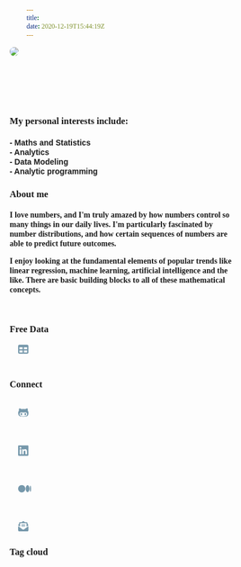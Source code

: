 ```yaml
---
title:   
date: 2020-12-19T15:44:19Z
---
```


<style type="text/css">


body {
  scroll-snap-type: y proximity;
  scroll-padding-top: 15vh;
  overflow-y: scroll;
  font-family: helvetica;
}

img {
  border-radius: 8px;
}

#pic{
width:100%;
height: 100px;
}

@keyframes slidein {
  from {
    margin-left: 55%;
    width: 100%;
    margin-top: 5px;
    animation: slidein 1s ;
   }
   
 to {
    margin-left: 5%;
    width: 100%;
    margin: 140px;
    margin-top: 75px;
  }
}


a, a:link, a:visited {
  text-decoration: none;
  padding: 9px 15px;
  color: #438ebc;

}

#interests{
  width:justify;
  text-align: left;
  font-color:black;
  line-height: 17px;
  font-size: justify;
  font-family: helvetica;
  }

#about{
  width:justify;
  text-align: left;
  font-color:black;
  line-height: 17px;
  font-size: justify;
  word-break: break;
  flex-flow: column wrap;
  font-family: helvetica; 
}



#data{
  width:justify;
  font-color:black;
  line-height: 17px;
  font-size: justify;
  font-family: helvetica;
  
}

a:hover{
color: #bc438e;
padding:5px;

}

* {
  box-sizing: border-box;
  margin: 0;
  padding: 0;
  font-family: Outfit;
}

body,
html {
  width: 100%;
  height: 100%;
  font-family: helvetica;
}

#wrapper {
  background: #fcfcfa;
  color: #438ebc;
  align-items: center;
}

.heading {
  font-size: 3em;
}

.caption {
  font-size: 1em;
  padding: 5px;
  font-family: helvetica;
}

h3{
text-align: left;
}

</style>

<body>
<div id="pic">
<img src="/images/avatar.jpg"/>
</div>



<h3>My personal interests include:</h3>
<p></p>
<h4>
<div id="interests">
        - Maths and Statistics<br>
        - Analytics<br>
        - Data Modeling<br>
        - Analytic programming
        <p></p>
        </h4>
</div>


<div id="about">

<center>

<H3>About me</H3> 
<p></p>
</center>
<h4>
I love numbers, and I'm truly amazed by how numbers control so many things in our daily lives. 
I'm particularly fascinated by number distributions, and how certain sequences of numbers are able to predict future outcomes.
<p>
I enjoy looking at the fundamental elements of popular trends like linear regression, machine learning, artificial intelligence and the like.
There are basic building blocks to all of these mathematical concepts.
</h4>
</div>


<br>
  

<div class="data">
<h3>Free Data</h3>
    <div id="dt"><br>
      <a href="https://github.com/NicJC/Datasets" target="_blank">
      <svg xmlns="http://www.w3.org/2000/svg" viewBox="0 0 11264 512"><!--! Font Awesome Pro 6.2.1 by @fontawesome - https://fontawesome.com License - https://fontawesome.com/license (Commercial License) Copyright 2022 Fonticons, Inc. --><path fill="#7698ab" d="M64 256V160H224v96H64zm0 64H224v96H64V320zm224 96V320H448v96H288zM448 256H288V160H448v96zM64 32C28.7 32 0 60.7 0 96V416c0 35.3 28.7 64 64 64H448c35.3 0 64-28.7 64-64V96c0-35.3-28.7-64-64-64H64z"/></svg></a>
    </div>
    
<br>

<h3>Connect</h3>


<a href="https://github.com/NicJC" target="_blank">

<svg xmlns="http://www.w3.org/2000/svg" viewBox="0 0 10518 512"><!--! Font Awesome Pro 6.2.1 by @fontawesome - https://fontawesome.com License - https://fontawesome.com/license (Commercial License) Copyright 2022 Fonticons, Inc. --><path fill="#7698ab" d="M186.1 328.7c0 20.9-10.9 55.1-36.7 55.1s-36.7-34.2-36.7-55.1 10.9-55.1 36.7-55.1 36.7 34.2 36.7 55.1zM480 278.2c0 31.9-3.2 65.7-17.5 95-37.9 76.6-142.1 74.8-216.7 74.8-75.8 0-186.2 2.7-225.6-74.8-14.6-29-20.2-63.1-20.2-95 0-41.9 13.9-81.5 41.5-113.6-5.2-15.8-7.7-32.4-7.7-48.8 0-21.5 4.9-32.3 14.6-51.8 45.3 0 74.3 9 108.8 36 29-6.9 58.8-10 88.7-10 27 0 54.2 2.9 80.4 9.2 34-26.7 63-35.2 107.8-35.2 9.8 19.5 14.6 30.3 14.6 51.8 0 16.4-2.6 32.7-7.7 48.2 27.5 32.4 39 72.3 39 114.2zm-64.3 50.5c0-43.9-26.7-82.6-73.5-82.6-18.9 0-37 3.4-56 6-14.9 2.3-29.8 3.2-45.1 3.2-15.2 0-30.1-.9-45.1-3.2-18.7-2.6-37-6-56-6-46.8 0-73.5 38.7-73.5 82.6 0 87.8 80.4 101.3 150.4 101.3h48.2c70.3 0 150.6-13.4 150.6-101.3zm-82.6-55.1c-25.8 0-36.7 34.2-36.7 55.1s10.9 55.1 36.7 55.1 36.7-34.2 36.7-55.1-10.9-55.1-36.7-55.1z"/></svg></a>

 
<a href="https://www.linkedin.com/in/nicholas-coxen/" target="_blank"> 

<svg xmlns="http://www.w3.org/2000/svg" viewBox="0 0 9856 512"><!--! Font Awesome Pro 6.2.1 by @fontawesome - https://fontawesome.com License - https://fontawesome.com/license (Commercial License) Copyright 2022 Fonticons, Inc. --><path fill="#7698ab" d="M416 32H31.9C14.3 32 0 46.5 0 64.3v383.4C0 465.5 14.3 480 31.9 480H416c17.6 0 32-14.5 32-32.3V64.3c0-17.8-14.4-32.3-32-32.3zM135.4 416H69V202.2h66.5V416zm-33.2-243c-21.3 0-38.5-17.3-38.5-38.5S80.9 96 102.2 96c21.2 0 38.5 17.3 38.5 38.5 0 21.3-17.2 38.5-38.5 38.5zm282.1 243h-66.4V312c0-24.8-.5-56.7-34.5-56.7-34.6 0-39.9 27-39.9 54.9V416h-66.4V202.2h63.7v29.2h.9c8.9-16.8 30.6-34.5 62.9-34.5 67.2 0 79.7 44.3 79.7 101.9V416z"/></svg></a>


<a href="https://medium.com/@nicjcoxen" target="_blank">


<svg xmlns="http://www.w3.org/2000/svg" viewBox="0 0 11264 512"><!--! Font Awesome Free 6.4.0 by @fontawesome - https://fontawesome.com License - https://fontawesome.com/license/free (Icons: CC BY 4.0, Fonts: SIL OFL 1.1, Code: MIT License) Copyright 2023 Fonticons, Inc. --><path path fill="#7698ab" d="M180.5,74.262C80.813,74.262,0,155.633,0,256S80.819,437.738,180.5,437.738,361,356.373,361,256,280.191,74.262,180.5,74.262Zm288.25,10.646c-49.845,0-90.245,76.619-90.245,171.095s40.406,171.1,90.251,171.1,90.251-76.619,90.251-171.1H559C559,161.5,518.6,84.908,468.752,84.908Zm139.506,17.821c-17.526,0-31.735,68.628-31.735,153.274s14.2,153.274,31.735,153.274S640,340.631,640,256C640,171.351,625.785,102.729,608.258,102.729Z"/></svg></a>



<a href="mailto:https://www.nicjcoxen@gmail.com" target="_blank">

<svg xmlns="http://www.w3.org/2000/svg" viewBox="0 0 11264 512"><!--! Font Awesome Pro 6.2.1 by @fontawesome - https://fontawesome.com License - https://fontawesome.com/license (Commercial License) Copyright 2022 Fonticons, Inc. --><path fill="#7698ab" d="M215.4 96H144 107.8 96v8.8V144v40.4 89L.2 202.5c1.6-18.1 10.9-34.9 25.7-45.8L48 140.3V96c0-26.5 21.5-48 48-48h76.6l49.9-36.9C232.2 3.9 243.9 0 256 0s23.8 3.9 33.5 11L339.4 48H416c26.5 0 48 21.5 48 48v44.3l22.1 16.4c14.8 10.9 24.1 27.7 25.7 45.8L416 273.4v-89V144 104.8 96H404.2 368 296.6 215.4zM0 448V242.1L217.6 403.3c11.1 8.2 24.6 12.7 38.4 12.7s27.3-4.4 38.4-12.7L512 242.1V448v0c0 35.3-28.7 64-64 64H64c-35.3 0-64-28.7-64-64v0zM176 160H336c8.8 0 16 7.2 16 16s-7.2 16-16 16H176c-8.8 0-16-7.2-16-16s7.2-16 16-16zm0 64H336c8.8 0 16 7.2 16 16s-7.2 16-16 16H176c-8.8 0-16-7.2-16-16s7.2-16 16-16z"/></svg></a>
</div>

<div class="tagcloud">
<p></p>

<H3>Tag cloud</H3>
<center>
<script>
$(document).ready(function(){
  $(".nav-tabs a").click(function(){
    $(this).tab('show');
  });
});

</div>
</script> 
</center>
</body>



 